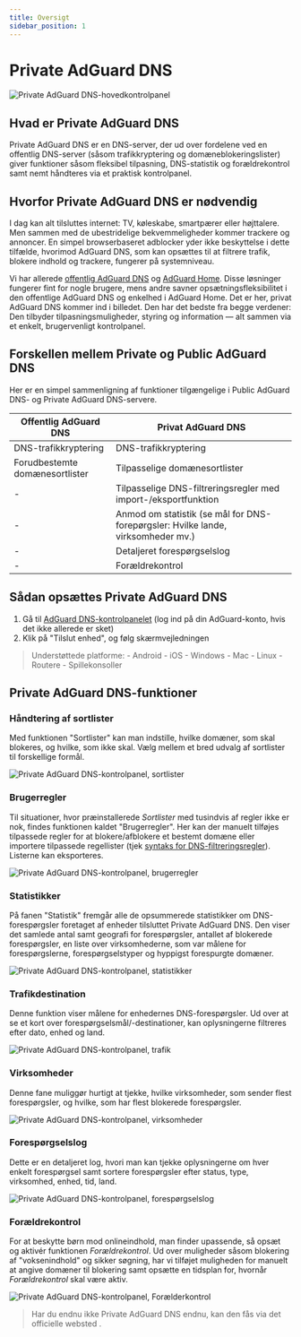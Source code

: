 ```yaml
---
title: Oversigt
sidebar_position: 1
---
```


# Private AdGuard DNS

![Private AdGuard DNS-hovedkontrolpanel](https://cdn.adguard.com/public/Adguard/Blog/private_adguard_dns/main.png)

## Hvad er Private AdGuard DNS

Private AdGuard DNS er en DNS-server, der ud over fordelene ved en offentlig DNS-server (såsom trafikkryptering og domæneblokeringslister) giver funktioner såsom fleksibel tilpasning, DNS-statistik og forældrekontrol samt nemt håndteres via et praktisk kontrolpanel.

## Hvorfor Private AdGuard DNS er nødvendig

I dag kan alt tilsluttes internet: TV, køleskabe, smartpærer eller højttalere. Men sammen med de ubestridelige bekvemmeligheder kommer trackere og annoncer. En simpel browserbaseret adblocker yder ikke beskyttelse i dette tilfælde, hvorimod AdGuard DNS, som kan opsættes til at filtrere trafik, blokere indhold og trackere, fungerer på systemniveau.

Vi har allerede [offentlig AdGuard DNS](../public-dns/overview.md) og [AdGuard Home](https://github.com/AdguardTeam/AdGuardHome). Disse løsninger fungerer fint for nogle brugere, mens andre savner opsætningsfleksibilitet i den offentlige AdGuard DNS og enkelhed i AdGuard Home. Det er her, privat AdGuard DNS kommer ind i billedet. Den har det bedste fra begge verdener: Den tilbyder tilpasningsmuligheder, styring og information — alt sammen via et enkelt, brugervenligt kontrolpanel.

## Forskellen mellem Private og Public AdGuard DNS

Her er en simpel sammenligning af funktioner tilgængelige i Public AdGuard DNS- og Private AdGuard DNS-servere.

| Offentlig AdGuard DNS          | Privat AdGuard DNS                                                               |
| ------------------------------ | -------------------------------------------------------------------------------- |
| DNS-trafikkryptering           | DNS-trafikkryptering                                                             |
| Forudbestemte domænesortlister | Tilpasselige domænesortlister                                                    |
| -                              | Tilpasselige DNS-filtreringsregler med import-/eksportfunktion                   |
| -                              | Anmod om statistik (se mål for DNS-forepørgsler: Hvilke lande, virksomheder mv.) |
| -                              | Detaljeret forespørgselslog                                                      |
| -                              | Forældrekontrol                                                                  |

## Sådan opsættes Private AdGuard DNS

1. Gå til [AdGuard DNS-kontrolpanelet](https://adguard-dns.io/dashboard/) (log ind på din AdGuard-konto, hvis det ikke allerede er sket)
2. Klik på "Tilslut enhed", og følg skærmvejledningen

> Understøttede platforme: - Android - iOS - Windows - Mac - Linux - Routere - Spillekonsoller


## Private AdGuard DNS-funktioner

### Håndtering af sortlister

Med funktionen "Sortlister" kan man indstille, hvilke domæner, som skal blokeres, og hvilke, som ikke skal. Vælg mellem et bred udvalg af sortlister til forskellige formål.

![Private AdGuard DNS-kontrolpanel, sortlister](https://cdn.adguard.com/public/Adguard/Blog/private_adguard_dns/blocklists.png)

### Brugerregler

Til situationer, hvor præinstallerede *Sortlister* med tusindvis af regler ikke er nok, findes funktionen kaldet "Brugerregler". Her kan der manuelt tilføjes tilpassede regler for at blokere/afblokere et bestemt domæne eller importere tilpassede regellister (tjek [syntaks for DNS-filtreringsregler](../general/dns-filtering-syntax.md)). Listerne kan eksporteres.

![Private AdGuard DNS-kontrolpanel, brugerregler](https://cdn.adguard.com/public/Adguard/Blog/private_adguard_dns/import.png)

### Statistikker

På fanen "Statistik" fremgår alle de opsummerede statistikker om DNS-forespørgsler foretaget af enheder tilsluttet Private AdGuard DNS. Den viser det samlede antal samt geografi for forespørgsler, antallet af blokerede forespørgsler, en liste over virksomhederne, som var målene for forespørgslerne, forespørgselstyper og hyppigst forespurgte domæner.

![Private AdGuard DNS-kontrolpanel, statistikker](https://cdn.adguard.com/public/Adguard/Blog/private_adguard_dns/statistics.png)

### Trafikdestination

Denne funktion viser målene for enhedernes DNS-forespørgsler. Ud over at se et kort over forespørgselsmål/-destinationer, kan oplysningerne filtreres efter dato, enhed og land.

![Private AdGuard DNS-kontrolpanel, trafik](https://cdn.adguard.com/public/Adguard/Blog/private_adguard_dns/traffic_destination.png)

### Virksomheder

Denne fane muliggør hurtigt at tjekke, hvilke virksomheder, som sender flest forespørgsler, og hvilke, som har flest blokerede forespørgsler.

![Private AdGuard DNS-kontrolpanel, virksomheder](https://cdn.adguard.com/public/Adguard/Blog/private_adguard_dns/companies.png)

### Forespørgselslog

Dette er en detaljeret log, hvori man kan tjekke oplysningerne om hver enkelt forespørgsel samt sortere forespørgsler efter status, type, virksomhed, enhed, tid, land.

![Private AdGuard DNS-kontrolpanel, forespørgselslog](https://cdn.adguard.com/public/Adguard/Blog/private_adguard_dns/query_log.png)

### Forældrekontrol

For at beskytte børn mod onlineindhold, man finder upassende, så opsæt og aktivér funktionen *Forældrekontrol*. Ud over muligheder såsom blokering af "voksenindhold" og sikker søgning, har vi tilføjet muligheden for manuelt at angive domæner til blokering samt opsætte en tidsplan for, hvornår *Forældrekontrol* skal være aktiv.

![Private AdGuard DNS-kontrolpanel, Forælderkontrol](https://cdn.adguard.com/public/Adguard/Blog/private_adguard_dns/parental_control.png)
> Har du endnu ikke Private AdGuard DNS endnu, kan den fås via det officielle websted [](https://adguard-dns.io/).